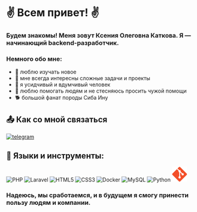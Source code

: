 # :v: Всем привет! :v:

### Будем знакомы! Меня зовут Ксения Олеговна Каткова. Я — начинающий backend-разработчик. 
### Немного обо мне:
- 🔭 люблю изучать новое
- 🤔 мне всегда интересны сложные задачи и проекты
- :bow: я усидчивый и вдумчивый человек
- :open_hands: люблю помогать людям и не стесняюсь просить чужой помощи
- :dog2: большой фанат породы Сиба Ину

## :outbox_tray: Как со мной связаться
<div>
    <a href="https://t.me/yqqrnb" target="_blank">
      <img src="https://seeklogo.com/images/T/telegram-new-2019-simple-logo-FAD5A4800F-seeklogo.com.png" width="40" height="40" alt="telegram" />
    </a>
</div>

## :hammer: Языки и инструменты:
<div>
    <img src="https://raw.githubusercontent.com/danielcranney/readme-generator/main/public/icons/skills/php-colored.svg" width="40" height="40" alt="PHP" />
    <img src="https://raw.githubusercontent.com/danielcranney/readme-generator/main/public/icons/skills/laravel-colored.svg" width="40" height="40" alt="Laravel" />
    <img src="https://raw.githubusercontent.com/danielcranney/readme-generator/main/public/icons/skills/html5-colored.svg" width="40" height="40" alt="HTML5" />
    <img src="https://raw.githubusercontent.com/danielcranney/readme-generator/main/public/icons/skills/css3-colored.svg" width="40" height="40" alt="CSS3" />
    <img src="https://raw.githubusercontent.com/danielcranney/readme-generator/main/public/icons/skills/docker-colored.svg" width="40" height="40" alt="Docker" />
    <img src="https://raw.githubusercontent.com/danielcranney/readme-generator/main/public/icons/skills/mysql-colored.svg" width="40" height="40" alt="MySQL" />
    <img src="https://raw.githubusercontent.com/danielcranney/readme-generator/main/public/icons/skills/python-colored.svg" width="40" height="40" alt="Python" />
    <img src="https://github.com/devicons/devicon/blob/master/icons/git/git-original.svg" title="git" alt="git" width="40" height="40" />
</div>




### Надеюсь, мы сработаемся, и в будущем я смогу принести пользу людям и компании.






<!--

- 🔭 I’m currently working on ...
- 🌱 I’m currently learning ...
- 👯 I’m looking to collaborate on ...
- 🤔 I’m looking for help with ...
- 💬 Ask me about ...
- 📫 How to reach me: ...
- 😄 Pronouns: ...
- ⚡ Fun fact: ...
-->

